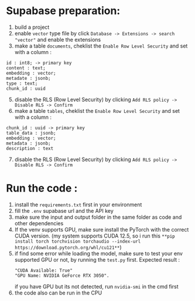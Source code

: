 # Supabase preparation:
1. build a project
2. enable ```vector``` type file by click ```Database -> Extensions -> search "vector"``` and enable the extensions
3. make a table ```documents```, cheklist the ```Enable Row Level Security``` and set with a column :
```
id : int8; -> primary key
content : text;
embedding : vector;
metadate : jsonb;
type : text;
chunk_id : uuid
```
5. disable the RLS (Row Level Security) by clicking ```Add RLS policy -> 
Disable RLS -> Confirm```
6. make a table ```tables```, cheklist the ```Enable Row Level Security``` and set with a column :
```
chunk_id : uuid -> primary key
table_data : jsonb;
embedding : vector;
metadata : jsonb;
description : text
```
7. disable the RLS (Row Level Security) by clicking ```Add RLS policy -> 
Disable RLS -> Confirm```

# Run the code :
1. install the ```requirements.txt``` first in your environment
2. fill the ```.env``` supabase url and the API key
3. make sure the input and output folder in the same folder as code and other dependencies
4. If the venv supports GPU, make sure install the PyTorch with the correct CUDA version. (my system supports CUDA 12.5, so i run this ```**pip install torch torchvision torchaudio --index-url https://download.pytorch.org/whl/cu121**```)
5. if find some error while loading the model, make sure to test your env supported GPU or not, by running the ```test.py``` first. Expected result :
   ```
   "CUDA Available: True"
   "GPU Name: NVIDIA GeForce RTX 3050".
   ```
   if you have GPU but its not detected, run ```nvidia-smi``` in the cmd first
7. the code also can be run in the CPU
